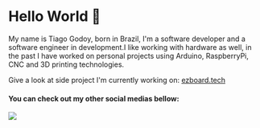# Hello World 🚀

My name is Tiago Godoy, born in Brazil, I'm a software developer and a software engineer in development.I like working with hardware as well, in the past I have worked on personal projects using Arduino, RaspberryPi, CNC and 3D printing technologies. 

Give a look at side project I'm currently working on: 
<a href="https://www.ezboard.tech" alt="SideProject" target="_blank">ezboard.tech</a>

#### You can check out my other social medias bellow:

<p align="left">
  <a href="https://www.linkedin.com/in/tiago-moreira-0137811b9/" alt="Linkedin">
    <img src="https://img.shields.io/badge/-Linkedin-6610F2?style=for-the-badge&logo=Linkedin&logoColor=FFFFFF&link=https://www.linkedin.com/in/iuricode"/>
  </a>
</p>
